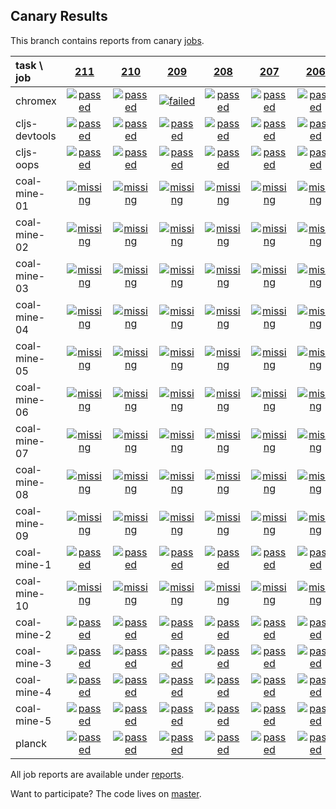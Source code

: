 ## Canary Results

This branch contains reports from canary [jobs](https://github.com/cljs-oss/canary/tree/jobs).

[//]: # (begin_overview_table)

| task \ job | <a href="reports/2018/01/09/job-000211-1.9.1007-cc2ad0d" title="job #211 finished on 2018-01-09">211</a> | <a href="reports/2018/01/08/job-000210-1.9.1007-cc2ad0d" title="job #210 finished on 2018-01-08">210</a> | <a href="reports/2018/01/07/job-000209-1.9.1007-cc2ad0d" title="job #209 finished on 2018-01-07">209</a> | <a href="reports/2018/01/07/job-000208-1.9.1007-cc2ad0d" title="job #208 finished on 2018-01-07">208</a> | <a href="reports/2018/01/06/job-000207-1.9.1007-cc2ad0d" title="job #207 finished on 2018-01-06">207</a> | <a href="reports/2018/01/05/job-000206-1.9.1007-cc2ad0d" title="job #206 finished on 2018-01-05">206</a> | <a href="reports/2018/01/04/job-000205-1.9.1006-983b7fd" title="job #205 finished on 2018-01-04">205</a> | <a href="reports/2018/01/03/job-000204-1.9.1004-0ddafa7" title="job #204 finished on 2018-01-03">204</a> | <a href="reports/2018/01/03/job-000203-1.9.1004-0ddafa7" title="job #203 finished on 2018-01-03">203</a> | <a href="reports/2018/01/03/job-000202-1.9.1004-0ddafa7" title="job #202 finished on 2018-01-03">202</a> |
| :--- | :---: | :---: | :---: | :---: | :---: | :---: | :---: | :---: | :---: | :---: |
| chromex | <a href="reports/2018/01/09/job-000211-1.9.1007-cc2ad0d#-chromex"><img title="passed" src="http://box.binaryage.com/s-passed.svg"><a> | <a href="reports/2018/01/08/job-000210-1.9.1007-cc2ad0d#-chromex"><img title="passed" src="http://box.binaryage.com/s-passed.svg"><a> | <a href="reports/2018/01/07/job-000209-1.9.1007-cc2ad0d#-chromex"><img title="failed" src="http://box.binaryage.com/s-failed.svg"><a> | <a href="reports/2018/01/07/job-000208-1.9.1007-cc2ad0d#-chromex"><img title="passed" src="http://box.binaryage.com/s-passed.svg"><a> | <a href="reports/2018/01/06/job-000207-1.9.1007-cc2ad0d#-chromex"><img title="passed" src="http://box.binaryage.com/s-passed.svg"><a> | <a href="reports/2018/01/05/job-000206-1.9.1007-cc2ad0d#-chromex"><img title="passed" src="http://box.binaryage.com/s-passed.svg"><a> | <a href="reports/2018/01/04/job-000205-1.9.1006-983b7fd#-chromex"><img title="passed" src="http://box.binaryage.com/s-passed.svg"><a> | <a href="reports/2018/01/03/job-000204-1.9.1004-0ddafa7#-chromex"><img title="passed" src="http://box.binaryage.com/s-passed.svg"><a> | <a href="reports/2018/01/03/job-000203-1.9.1004-0ddafa7#-chromex"><img title="passed" src="http://box.binaryage.com/s-passed.svg"><a> | <a href="reports/2018/01/03/job-000202-1.9.1004-0ddafa7#-chromex"><img title="passed" src="http://box.binaryage.com/s-passed.svg"><a> |
| cljs-devtools | <a href="reports/2018/01/09/job-000211-1.9.1007-cc2ad0d#-cljs-devtools"><img title="passed" src="http://box.binaryage.com/s-passed.svg"><a> | <a href="reports/2018/01/08/job-000210-1.9.1007-cc2ad0d#-cljs-devtools"><img title="passed" src="http://box.binaryage.com/s-passed.svg"><a> | <a href="reports/2018/01/07/job-000209-1.9.1007-cc2ad0d#-cljs-devtools"><img title="passed" src="http://box.binaryage.com/s-passed.svg"><a> | <a href="reports/2018/01/07/job-000208-1.9.1007-cc2ad0d#-cljs-devtools"><img title="passed" src="http://box.binaryage.com/s-passed.svg"><a> | <a href="reports/2018/01/06/job-000207-1.9.1007-cc2ad0d#-cljs-devtools"><img title="passed" src="http://box.binaryage.com/s-passed.svg"><a> | <a href="reports/2018/01/05/job-000206-1.9.1007-cc2ad0d#-cljs-devtools"><img title="passed" src="http://box.binaryage.com/s-passed.svg"><a> | <a href="reports/2018/01/04/job-000205-1.9.1006-983b7fd#-cljs-devtools"><img title="passed" src="http://box.binaryage.com/s-passed.svg"><a> | <a href="reports/2018/01/03/job-000204-1.9.1004-0ddafa7#-cljs-devtools"><img title="passed" src="http://box.binaryage.com/s-passed.svg"><a> | <a href="reports/2018/01/03/job-000203-1.9.1004-0ddafa7#-cljs-devtools"><img title="passed" src="http://box.binaryage.com/s-passed.svg"><a> | <a href="reports/2018/01/03/job-000202-1.9.1004-0ddafa7#-cljs-devtools"><img title="passed" src="http://box.binaryage.com/s-passed.svg"><a> |
| cljs-oops | <a href="reports/2018/01/09/job-000211-1.9.1007-cc2ad0d#-cljs-oops"><img title="passed" src="http://box.binaryage.com/s-passed.svg"><a> | <a href="reports/2018/01/08/job-000210-1.9.1007-cc2ad0d#-cljs-oops"><img title="passed" src="http://box.binaryage.com/s-passed.svg"><a> | <a href="reports/2018/01/07/job-000209-1.9.1007-cc2ad0d#-cljs-oops"><img title="passed" src="http://box.binaryage.com/s-passed.svg"><a> | <a href="reports/2018/01/07/job-000208-1.9.1007-cc2ad0d#-cljs-oops"><img title="passed" src="http://box.binaryage.com/s-passed.svg"><a> | <a href="reports/2018/01/06/job-000207-1.9.1007-cc2ad0d#-cljs-oops"><img title="passed" src="http://box.binaryage.com/s-passed.svg"><a> | <a href="reports/2018/01/05/job-000206-1.9.1007-cc2ad0d#-cljs-oops"><img title="passed" src="http://box.binaryage.com/s-passed.svg"><a> | <a href="reports/2018/01/04/job-000205-1.9.1006-983b7fd#-cljs-oops"><img title="passed" src="http://box.binaryage.com/s-passed.svg"><a> | <a href="reports/2018/01/03/job-000204-1.9.1004-0ddafa7#-cljs-oops"><img title="passed" src="http://box.binaryage.com/s-passed.svg"><a> | <a href="reports/2018/01/03/job-000203-1.9.1004-0ddafa7#-cljs-oops"><img title="passed" src="http://box.binaryage.com/s-passed.svg"><a> | <a href="reports/2018/01/03/job-000202-1.9.1004-0ddafa7#-cljs-oops"><img title="passed" src="http://box.binaryage.com/s-passed.svg"><a> |
| coal-mine-01 | <a href="reports/2018/01/09/job-000211-1.9.1007-cc2ad0d#-coal-mine-01"><img title="missing" src="http://box.binaryage.com/s-missing.svg"><a> | <a href="reports/2018/01/08/job-000210-1.9.1007-cc2ad0d#-coal-mine-01"><img title="missing" src="http://box.binaryage.com/s-missing.svg"><a> | <a href="reports/2018/01/07/job-000209-1.9.1007-cc2ad0d#-coal-mine-01"><img title="missing" src="http://box.binaryage.com/s-missing.svg"><a> | <a href="reports/2018/01/07/job-000208-1.9.1007-cc2ad0d#-coal-mine-01"><img title="missing" src="http://box.binaryage.com/s-missing.svg"><a> | <a href="reports/2018/01/06/job-000207-1.9.1007-cc2ad0d#-coal-mine-01"><img title="missing" src="http://box.binaryage.com/s-missing.svg"><a> | <a href="reports/2018/01/05/job-000206-1.9.1007-cc2ad0d#-coal-mine-01"><img title="missing" src="http://box.binaryage.com/s-missing.svg"><a> | <a href="reports/2018/01/04/job-000205-1.9.1006-983b7fd#-coal-mine-01"><img title="missing" src="http://box.binaryage.com/s-missing.svg"><a> | <a href="reports/2018/01/03/job-000204-1.9.1004-0ddafa7#-coal-mine-01"><img title="missing" src="http://box.binaryage.com/s-missing.svg"><a> | <a href="reports/2018/01/03/job-000203-1.9.1004-0ddafa7#-coal-mine-01"><img title="missing" src="http://box.binaryage.com/s-missing.svg"><a> | <a href="reports/2018/01/03/job-000202-1.9.1004-0ddafa7#-coal-mine-01"><img title="unknown" src="http://box.binaryage.com/s-unknown.svg"><a> |
| coal-mine-02 | <a href="reports/2018/01/09/job-000211-1.9.1007-cc2ad0d#-coal-mine-02"><img title="missing" src="http://box.binaryage.com/s-missing.svg"><a> | <a href="reports/2018/01/08/job-000210-1.9.1007-cc2ad0d#-coal-mine-02"><img title="missing" src="http://box.binaryage.com/s-missing.svg"><a> | <a href="reports/2018/01/07/job-000209-1.9.1007-cc2ad0d#-coal-mine-02"><img title="missing" src="http://box.binaryage.com/s-missing.svg"><a> | <a href="reports/2018/01/07/job-000208-1.9.1007-cc2ad0d#-coal-mine-02"><img title="missing" src="http://box.binaryage.com/s-missing.svg"><a> | <a href="reports/2018/01/06/job-000207-1.9.1007-cc2ad0d#-coal-mine-02"><img title="missing" src="http://box.binaryage.com/s-missing.svg"><a> | <a href="reports/2018/01/05/job-000206-1.9.1007-cc2ad0d#-coal-mine-02"><img title="missing" src="http://box.binaryage.com/s-missing.svg"><a> | <a href="reports/2018/01/04/job-000205-1.9.1006-983b7fd#-coal-mine-02"><img title="missing" src="http://box.binaryage.com/s-missing.svg"><a> | <a href="reports/2018/01/03/job-000204-1.9.1004-0ddafa7#-coal-mine-02"><img title="missing" src="http://box.binaryage.com/s-missing.svg"><a> | <a href="reports/2018/01/03/job-000203-1.9.1004-0ddafa7#-coal-mine-02"><img title="missing" src="http://box.binaryage.com/s-missing.svg"><a> | <a href="reports/2018/01/03/job-000202-1.9.1004-0ddafa7#-coal-mine-02"><img title="unknown" src="http://box.binaryage.com/s-unknown.svg"><a> |
| coal-mine-03 | <a href="reports/2018/01/09/job-000211-1.9.1007-cc2ad0d#-coal-mine-03"><img title="missing" src="http://box.binaryage.com/s-missing.svg"><a> | <a href="reports/2018/01/08/job-000210-1.9.1007-cc2ad0d#-coal-mine-03"><img title="missing" src="http://box.binaryage.com/s-missing.svg"><a> | <a href="reports/2018/01/07/job-000209-1.9.1007-cc2ad0d#-coal-mine-03"><img title="missing" src="http://box.binaryage.com/s-missing.svg"><a> | <a href="reports/2018/01/07/job-000208-1.9.1007-cc2ad0d#-coal-mine-03"><img title="missing" src="http://box.binaryage.com/s-missing.svg"><a> | <a href="reports/2018/01/06/job-000207-1.9.1007-cc2ad0d#-coal-mine-03"><img title="missing" src="http://box.binaryage.com/s-missing.svg"><a> | <a href="reports/2018/01/05/job-000206-1.9.1007-cc2ad0d#-coal-mine-03"><img title="missing" src="http://box.binaryage.com/s-missing.svg"><a> | <a href="reports/2018/01/04/job-000205-1.9.1006-983b7fd#-coal-mine-03"><img title="missing" src="http://box.binaryage.com/s-missing.svg"><a> | <a href="reports/2018/01/03/job-000204-1.9.1004-0ddafa7#-coal-mine-03"><img title="missing" src="http://box.binaryage.com/s-missing.svg"><a> | <a href="reports/2018/01/03/job-000203-1.9.1004-0ddafa7#-coal-mine-03"><img title="missing" src="http://box.binaryage.com/s-missing.svg"><a> | <a href="reports/2018/01/03/job-000202-1.9.1004-0ddafa7#-coal-mine-03"><img title="unknown" src="http://box.binaryage.com/s-unknown.svg"><a> |
| coal-mine-04 | <a href="reports/2018/01/09/job-000211-1.9.1007-cc2ad0d#-coal-mine-04"><img title="missing" src="http://box.binaryage.com/s-missing.svg"><a> | <a href="reports/2018/01/08/job-000210-1.9.1007-cc2ad0d#-coal-mine-04"><img title="missing" src="http://box.binaryage.com/s-missing.svg"><a> | <a href="reports/2018/01/07/job-000209-1.9.1007-cc2ad0d#-coal-mine-04"><img title="missing" src="http://box.binaryage.com/s-missing.svg"><a> | <a href="reports/2018/01/07/job-000208-1.9.1007-cc2ad0d#-coal-mine-04"><img title="missing" src="http://box.binaryage.com/s-missing.svg"><a> | <a href="reports/2018/01/06/job-000207-1.9.1007-cc2ad0d#-coal-mine-04"><img title="missing" src="http://box.binaryage.com/s-missing.svg"><a> | <a href="reports/2018/01/05/job-000206-1.9.1007-cc2ad0d#-coal-mine-04"><img title="missing" src="http://box.binaryage.com/s-missing.svg"><a> | <a href="reports/2018/01/04/job-000205-1.9.1006-983b7fd#-coal-mine-04"><img title="missing" src="http://box.binaryage.com/s-missing.svg"><a> | <a href="reports/2018/01/03/job-000204-1.9.1004-0ddafa7#-coal-mine-04"><img title="missing" src="http://box.binaryage.com/s-missing.svg"><a> | <a href="reports/2018/01/03/job-000203-1.9.1004-0ddafa7#-coal-mine-04"><img title="missing" src="http://box.binaryage.com/s-missing.svg"><a> | <a href="reports/2018/01/03/job-000202-1.9.1004-0ddafa7#-coal-mine-04"><img title="unknown" src="http://box.binaryage.com/s-unknown.svg"><a> |
| coal-mine-05 | <a href="reports/2018/01/09/job-000211-1.9.1007-cc2ad0d#-coal-mine-05"><img title="missing" src="http://box.binaryage.com/s-missing.svg"><a> | <a href="reports/2018/01/08/job-000210-1.9.1007-cc2ad0d#-coal-mine-05"><img title="missing" src="http://box.binaryage.com/s-missing.svg"><a> | <a href="reports/2018/01/07/job-000209-1.9.1007-cc2ad0d#-coal-mine-05"><img title="missing" src="http://box.binaryage.com/s-missing.svg"><a> | <a href="reports/2018/01/07/job-000208-1.9.1007-cc2ad0d#-coal-mine-05"><img title="missing" src="http://box.binaryage.com/s-missing.svg"><a> | <a href="reports/2018/01/06/job-000207-1.9.1007-cc2ad0d#-coal-mine-05"><img title="missing" src="http://box.binaryage.com/s-missing.svg"><a> | <a href="reports/2018/01/05/job-000206-1.9.1007-cc2ad0d#-coal-mine-05"><img title="missing" src="http://box.binaryage.com/s-missing.svg"><a> | <a href="reports/2018/01/04/job-000205-1.9.1006-983b7fd#-coal-mine-05"><img title="missing" src="http://box.binaryage.com/s-missing.svg"><a> | <a href="reports/2018/01/03/job-000204-1.9.1004-0ddafa7#-coal-mine-05"><img title="missing" src="http://box.binaryage.com/s-missing.svg"><a> | <a href="reports/2018/01/03/job-000203-1.9.1004-0ddafa7#-coal-mine-05"><img title="missing" src="http://box.binaryage.com/s-missing.svg"><a> | <a href="reports/2018/01/03/job-000202-1.9.1004-0ddafa7#-coal-mine-05"><img title="unknown" src="http://box.binaryage.com/s-unknown.svg"><a> |
| coal-mine-06 | <a href="reports/2018/01/09/job-000211-1.9.1007-cc2ad0d#-coal-mine-06"><img title="missing" src="http://box.binaryage.com/s-missing.svg"><a> | <a href="reports/2018/01/08/job-000210-1.9.1007-cc2ad0d#-coal-mine-06"><img title="missing" src="http://box.binaryage.com/s-missing.svg"><a> | <a href="reports/2018/01/07/job-000209-1.9.1007-cc2ad0d#-coal-mine-06"><img title="missing" src="http://box.binaryage.com/s-missing.svg"><a> | <a href="reports/2018/01/07/job-000208-1.9.1007-cc2ad0d#-coal-mine-06"><img title="missing" src="http://box.binaryage.com/s-missing.svg"><a> | <a href="reports/2018/01/06/job-000207-1.9.1007-cc2ad0d#-coal-mine-06"><img title="missing" src="http://box.binaryage.com/s-missing.svg"><a> | <a href="reports/2018/01/05/job-000206-1.9.1007-cc2ad0d#-coal-mine-06"><img title="missing" src="http://box.binaryage.com/s-missing.svg"><a> | <a href="reports/2018/01/04/job-000205-1.9.1006-983b7fd#-coal-mine-06"><img title="missing" src="http://box.binaryage.com/s-missing.svg"><a> | <a href="reports/2018/01/03/job-000204-1.9.1004-0ddafa7#-coal-mine-06"><img title="missing" src="http://box.binaryage.com/s-missing.svg"><a> | <a href="reports/2018/01/03/job-000203-1.9.1004-0ddafa7#-coal-mine-06"><img title="missing" src="http://box.binaryage.com/s-missing.svg"><a> | <a href="reports/2018/01/03/job-000202-1.9.1004-0ddafa7#-coal-mine-06"><img title="unknown" src="http://box.binaryage.com/s-unknown.svg"><a> |
| coal-mine-07 | <a href="reports/2018/01/09/job-000211-1.9.1007-cc2ad0d#-coal-mine-07"><img title="missing" src="http://box.binaryage.com/s-missing.svg"><a> | <a href="reports/2018/01/08/job-000210-1.9.1007-cc2ad0d#-coal-mine-07"><img title="missing" src="http://box.binaryage.com/s-missing.svg"><a> | <a href="reports/2018/01/07/job-000209-1.9.1007-cc2ad0d#-coal-mine-07"><img title="missing" src="http://box.binaryage.com/s-missing.svg"><a> | <a href="reports/2018/01/07/job-000208-1.9.1007-cc2ad0d#-coal-mine-07"><img title="missing" src="http://box.binaryage.com/s-missing.svg"><a> | <a href="reports/2018/01/06/job-000207-1.9.1007-cc2ad0d#-coal-mine-07"><img title="missing" src="http://box.binaryage.com/s-missing.svg"><a> | <a href="reports/2018/01/05/job-000206-1.9.1007-cc2ad0d#-coal-mine-07"><img title="missing" src="http://box.binaryage.com/s-missing.svg"><a> | <a href="reports/2018/01/04/job-000205-1.9.1006-983b7fd#-coal-mine-07"><img title="missing" src="http://box.binaryage.com/s-missing.svg"><a> | <a href="reports/2018/01/03/job-000204-1.9.1004-0ddafa7#-coal-mine-07"><img title="missing" src="http://box.binaryage.com/s-missing.svg"><a> | <a href="reports/2018/01/03/job-000203-1.9.1004-0ddafa7#-coal-mine-07"><img title="missing" src="http://box.binaryage.com/s-missing.svg"><a> | <a href="reports/2018/01/03/job-000202-1.9.1004-0ddafa7#-coal-mine-07"><img title="unknown" src="http://box.binaryage.com/s-unknown.svg"><a> |
| coal-mine-08 | <a href="reports/2018/01/09/job-000211-1.9.1007-cc2ad0d#-coal-mine-08"><img title="missing" src="http://box.binaryage.com/s-missing.svg"><a> | <a href="reports/2018/01/08/job-000210-1.9.1007-cc2ad0d#-coal-mine-08"><img title="missing" src="http://box.binaryage.com/s-missing.svg"><a> | <a href="reports/2018/01/07/job-000209-1.9.1007-cc2ad0d#-coal-mine-08"><img title="missing" src="http://box.binaryage.com/s-missing.svg"><a> | <a href="reports/2018/01/07/job-000208-1.9.1007-cc2ad0d#-coal-mine-08"><img title="missing" src="http://box.binaryage.com/s-missing.svg"><a> | <a href="reports/2018/01/06/job-000207-1.9.1007-cc2ad0d#-coal-mine-08"><img title="missing" src="http://box.binaryage.com/s-missing.svg"><a> | <a href="reports/2018/01/05/job-000206-1.9.1007-cc2ad0d#-coal-mine-08"><img title="missing" src="http://box.binaryage.com/s-missing.svg"><a> | <a href="reports/2018/01/04/job-000205-1.9.1006-983b7fd#-coal-mine-08"><img title="missing" src="http://box.binaryage.com/s-missing.svg"><a> | <a href="reports/2018/01/03/job-000204-1.9.1004-0ddafa7#-coal-mine-08"><img title="missing" src="http://box.binaryage.com/s-missing.svg"><a> | <a href="reports/2018/01/03/job-000203-1.9.1004-0ddafa7#-coal-mine-08"><img title="missing" src="http://box.binaryage.com/s-missing.svg"><a> | <a href="reports/2018/01/03/job-000202-1.9.1004-0ddafa7#-coal-mine-08"><img title="unknown" src="http://box.binaryage.com/s-unknown.svg"><a> |
| coal-mine-09 | <a href="reports/2018/01/09/job-000211-1.9.1007-cc2ad0d#-coal-mine-09"><img title="missing" src="http://box.binaryage.com/s-missing.svg"><a> | <a href="reports/2018/01/08/job-000210-1.9.1007-cc2ad0d#-coal-mine-09"><img title="missing" src="http://box.binaryage.com/s-missing.svg"><a> | <a href="reports/2018/01/07/job-000209-1.9.1007-cc2ad0d#-coal-mine-09"><img title="missing" src="http://box.binaryage.com/s-missing.svg"><a> | <a href="reports/2018/01/07/job-000208-1.9.1007-cc2ad0d#-coal-mine-09"><img title="missing" src="http://box.binaryage.com/s-missing.svg"><a> | <a href="reports/2018/01/06/job-000207-1.9.1007-cc2ad0d#-coal-mine-09"><img title="missing" src="http://box.binaryage.com/s-missing.svg"><a> | <a href="reports/2018/01/05/job-000206-1.9.1007-cc2ad0d#-coal-mine-09"><img title="missing" src="http://box.binaryage.com/s-missing.svg"><a> | <a href="reports/2018/01/04/job-000205-1.9.1006-983b7fd#-coal-mine-09"><img title="missing" src="http://box.binaryage.com/s-missing.svg"><a> | <a href="reports/2018/01/03/job-000204-1.9.1004-0ddafa7#-coal-mine-09"><img title="missing" src="http://box.binaryage.com/s-missing.svg"><a> | <a href="reports/2018/01/03/job-000203-1.9.1004-0ddafa7#-coal-mine-09"><img title="missing" src="http://box.binaryage.com/s-missing.svg"><a> | <a href="reports/2018/01/03/job-000202-1.9.1004-0ddafa7#-coal-mine-09"><img title="unknown" src="http://box.binaryage.com/s-unknown.svg"><a> |
| coal-mine-1 | <a href="reports/2018/01/09/job-000211-1.9.1007-cc2ad0d#-coal-mine-1"><img title="passed" src="http://box.binaryage.com/s-passed.svg"><a> | <a href="reports/2018/01/08/job-000210-1.9.1007-cc2ad0d#-coal-mine-1"><img title="passed" src="http://box.binaryage.com/s-passed.svg"><a> | <a href="reports/2018/01/07/job-000209-1.9.1007-cc2ad0d#-coal-mine-1"><img title="passed" src="http://box.binaryage.com/s-passed.svg"><a> | <a href="reports/2018/01/07/job-000208-1.9.1007-cc2ad0d#-coal-mine-1"><img title="passed" src="http://box.binaryage.com/s-passed.svg"><a> | <a href="reports/2018/01/06/job-000207-1.9.1007-cc2ad0d#-coal-mine-1"><img title="passed" src="http://box.binaryage.com/s-passed.svg"><a> | <a href="reports/2018/01/05/job-000206-1.9.1007-cc2ad0d#-coal-mine-1"><img title="passed" src="http://box.binaryage.com/s-passed.svg"><a> | <a href="reports/2018/01/04/job-000205-1.9.1006-983b7fd#-coal-mine-1"><img title="passed" src="http://box.binaryage.com/s-passed.svg"><a> | <a href="reports/2018/01/03/job-000204-1.9.1004-0ddafa7#-coal-mine-1"><img title="passed" src="http://box.binaryage.com/s-passed.svg"><a> | <a href="reports/2018/01/03/job-000203-1.9.1004-0ddafa7#-coal-mine-1"><img title="failed" src="http://box.binaryage.com/s-failed.svg"><a> | <a href="reports/2018/01/03/job-000202-1.9.1004-0ddafa7#-coal-mine-1"><img title="missing" src="http://box.binaryage.com/s-missing.svg"><a> |
| coal-mine-10 | <a href="reports/2018/01/09/job-000211-1.9.1007-cc2ad0d#-coal-mine-10"><img title="missing" src="http://box.binaryage.com/s-missing.svg"><a> | <a href="reports/2018/01/08/job-000210-1.9.1007-cc2ad0d#-coal-mine-10"><img title="missing" src="http://box.binaryage.com/s-missing.svg"><a> | <a href="reports/2018/01/07/job-000209-1.9.1007-cc2ad0d#-coal-mine-10"><img title="missing" src="http://box.binaryage.com/s-missing.svg"><a> | <a href="reports/2018/01/07/job-000208-1.9.1007-cc2ad0d#-coal-mine-10"><img title="missing" src="http://box.binaryage.com/s-missing.svg"><a> | <a href="reports/2018/01/06/job-000207-1.9.1007-cc2ad0d#-coal-mine-10"><img title="missing" src="http://box.binaryage.com/s-missing.svg"><a> | <a href="reports/2018/01/05/job-000206-1.9.1007-cc2ad0d#-coal-mine-10"><img title="missing" src="http://box.binaryage.com/s-missing.svg"><a> | <a href="reports/2018/01/04/job-000205-1.9.1006-983b7fd#-coal-mine-10"><img title="missing" src="http://box.binaryage.com/s-missing.svg"><a> | <a href="reports/2018/01/03/job-000204-1.9.1004-0ddafa7#-coal-mine-10"><img title="missing" src="http://box.binaryage.com/s-missing.svg"><a> | <a href="reports/2018/01/03/job-000203-1.9.1004-0ddafa7#-coal-mine-10"><img title="missing" src="http://box.binaryage.com/s-missing.svg"><a> | <a href="reports/2018/01/03/job-000202-1.9.1004-0ddafa7#-coal-mine-10"><img title="passed" src="http://box.binaryage.com/s-passed.svg"><a> |
| coal-mine-2 | <a href="reports/2018/01/09/job-000211-1.9.1007-cc2ad0d#-coal-mine-2"><img title="passed" src="http://box.binaryage.com/s-passed.svg"><a> | <a href="reports/2018/01/08/job-000210-1.9.1007-cc2ad0d#-coal-mine-2"><img title="passed" src="http://box.binaryage.com/s-passed.svg"><a> | <a href="reports/2018/01/07/job-000209-1.9.1007-cc2ad0d#-coal-mine-2"><img title="passed" src="http://box.binaryage.com/s-passed.svg"><a> | <a href="reports/2018/01/07/job-000208-1.9.1007-cc2ad0d#-coal-mine-2"><img title="passed" src="http://box.binaryage.com/s-passed.svg"><a> | <a href="reports/2018/01/06/job-000207-1.9.1007-cc2ad0d#-coal-mine-2"><img title="passed" src="http://box.binaryage.com/s-passed.svg"><a> | <a href="reports/2018/01/05/job-000206-1.9.1007-cc2ad0d#-coal-mine-2"><img title="passed" src="http://box.binaryage.com/s-passed.svg"><a> | <a href="reports/2018/01/04/job-000205-1.9.1006-983b7fd#-coal-mine-2"><img title="passed" src="http://box.binaryage.com/s-passed.svg"><a> | <a href="reports/2018/01/03/job-000204-1.9.1004-0ddafa7#-coal-mine-2"><img title="passed" src="http://box.binaryage.com/s-passed.svg"><a> | <a href="reports/2018/01/03/job-000203-1.9.1004-0ddafa7#-coal-mine-2"><img title="passed" src="http://box.binaryage.com/s-passed.svg"><a> | <a href="reports/2018/01/03/job-000202-1.9.1004-0ddafa7#-coal-mine-2"><img title="missing" src="http://box.binaryage.com/s-missing.svg"><a> |
| coal-mine-3 | <a href="reports/2018/01/09/job-000211-1.9.1007-cc2ad0d#-coal-mine-3"><img title="passed" src="http://box.binaryage.com/s-passed.svg"><a> | <a href="reports/2018/01/08/job-000210-1.9.1007-cc2ad0d#-coal-mine-3"><img title="passed" src="http://box.binaryage.com/s-passed.svg"><a> | <a href="reports/2018/01/07/job-000209-1.9.1007-cc2ad0d#-coal-mine-3"><img title="passed" src="http://box.binaryage.com/s-passed.svg"><a> | <a href="reports/2018/01/07/job-000208-1.9.1007-cc2ad0d#-coal-mine-3"><img title="passed" src="http://box.binaryage.com/s-passed.svg"><a> | <a href="reports/2018/01/06/job-000207-1.9.1007-cc2ad0d#-coal-mine-3"><img title="passed" src="http://box.binaryage.com/s-passed.svg"><a> | <a href="reports/2018/01/05/job-000206-1.9.1007-cc2ad0d#-coal-mine-3"><img title="passed" src="http://box.binaryage.com/s-passed.svg"><a> | <a href="reports/2018/01/04/job-000205-1.9.1006-983b7fd#-coal-mine-3"><img title="passed" src="http://box.binaryage.com/s-passed.svg"><a> | <a href="reports/2018/01/03/job-000204-1.9.1004-0ddafa7#-coal-mine-3"><img title="passed" src="http://box.binaryage.com/s-passed.svg"><a> | <a href="reports/2018/01/03/job-000203-1.9.1004-0ddafa7#-coal-mine-3"><img title="passed" src="http://box.binaryage.com/s-passed.svg"><a> | <a href="reports/2018/01/03/job-000202-1.9.1004-0ddafa7#-coal-mine-3"><img title="missing" src="http://box.binaryage.com/s-missing.svg"><a> |
| coal-mine-4 | <a href="reports/2018/01/09/job-000211-1.9.1007-cc2ad0d#-coal-mine-4"><img title="passed" src="http://box.binaryage.com/s-passed.svg"><a> | <a href="reports/2018/01/08/job-000210-1.9.1007-cc2ad0d#-coal-mine-4"><img title="passed" src="http://box.binaryage.com/s-passed.svg"><a> | <a href="reports/2018/01/07/job-000209-1.9.1007-cc2ad0d#-coal-mine-4"><img title="passed" src="http://box.binaryage.com/s-passed.svg"><a> | <a href="reports/2018/01/07/job-000208-1.9.1007-cc2ad0d#-coal-mine-4"><img title="passed" src="http://box.binaryage.com/s-passed.svg"><a> | <a href="reports/2018/01/06/job-000207-1.9.1007-cc2ad0d#-coal-mine-4"><img title="passed" src="http://box.binaryage.com/s-passed.svg"><a> | <a href="reports/2018/01/05/job-000206-1.9.1007-cc2ad0d#-coal-mine-4"><img title="passed" src="http://box.binaryage.com/s-passed.svg"><a> | <a href="reports/2018/01/04/job-000205-1.9.1006-983b7fd#-coal-mine-4"><img title="passed" src="http://box.binaryage.com/s-passed.svg"><a> | <a href="reports/2018/01/03/job-000204-1.9.1004-0ddafa7#-coal-mine-4"><img title="passed" src="http://box.binaryage.com/s-passed.svg"><a> | <a href="reports/2018/01/03/job-000203-1.9.1004-0ddafa7#-coal-mine-4"><img title="passed" src="http://box.binaryage.com/s-passed.svg"><a> | <a href="reports/2018/01/03/job-000202-1.9.1004-0ddafa7#-coal-mine-4"><img title="missing" src="http://box.binaryage.com/s-missing.svg"><a> |
| coal-mine-5 | <a href="reports/2018/01/09/job-000211-1.9.1007-cc2ad0d#-coal-mine-5"><img title="passed" src="http://box.binaryage.com/s-passed.svg"><a> | <a href="reports/2018/01/08/job-000210-1.9.1007-cc2ad0d#-coal-mine-5"><img title="passed" src="http://box.binaryage.com/s-passed.svg"><a> | <a href="reports/2018/01/07/job-000209-1.9.1007-cc2ad0d#-coal-mine-5"><img title="passed" src="http://box.binaryage.com/s-passed.svg"><a> | <a href="reports/2018/01/07/job-000208-1.9.1007-cc2ad0d#-coal-mine-5"><img title="passed" src="http://box.binaryage.com/s-passed.svg"><a> | <a href="reports/2018/01/06/job-000207-1.9.1007-cc2ad0d#-coal-mine-5"><img title="passed" src="http://box.binaryage.com/s-passed.svg"><a> | <a href="reports/2018/01/05/job-000206-1.9.1007-cc2ad0d#-coal-mine-5"><img title="passed" src="http://box.binaryage.com/s-passed.svg"><a> | <a href="reports/2018/01/04/job-000205-1.9.1006-983b7fd#-coal-mine-5"><img title="passed" src="http://box.binaryage.com/s-passed.svg"><a> | <a href="reports/2018/01/03/job-000204-1.9.1004-0ddafa7#-coal-mine-5"><img title="passed" src="http://box.binaryage.com/s-passed.svg"><a> | <a href="reports/2018/01/03/job-000203-1.9.1004-0ddafa7#-coal-mine-5"><img title="passed" src="http://box.binaryage.com/s-passed.svg"><a> | <a href="reports/2018/01/03/job-000202-1.9.1004-0ddafa7#-coal-mine-5"><img title="missing" src="http://box.binaryage.com/s-missing.svg"><a> |
| planck | <a href="reports/2018/01/09/job-000211-1.9.1007-cc2ad0d#-planck"><img title="passed" src="http://box.binaryage.com/s-passed.svg"><a> | <a href="reports/2018/01/08/job-000210-1.9.1007-cc2ad0d#-planck"><img title="passed" src="http://box.binaryage.com/s-passed.svg"><a> | <a href="reports/2018/01/07/job-000209-1.9.1007-cc2ad0d#-planck"><img title="passed" src="http://box.binaryage.com/s-passed.svg"><a> | <a href="reports/2018/01/07/job-000208-1.9.1007-cc2ad0d#-planck"><img title="passed" src="http://box.binaryage.com/s-passed.svg"><a> | <a href="reports/2018/01/06/job-000207-1.9.1007-cc2ad0d#-planck"><img title="passed" src="http://box.binaryage.com/s-passed.svg"><a> | <a href="reports/2018/01/05/job-000206-1.9.1007-cc2ad0d#-planck"><img title="passed" src="http://box.binaryage.com/s-passed.svg"><a> | <a href="reports/2018/01/04/job-000205-1.9.1006-983b7fd#-planck"><img title="passed" src="http://box.binaryage.com/s-passed.svg"><a> | <a href="reports/2018/01/03/job-000204-1.9.1004-0ddafa7#-planck"><img title="passed" src="http://box.binaryage.com/s-passed.svg"><a> | <a href="reports/2018/01/03/job-000203-1.9.1004-0ddafa7#-planck"><img title="passed" src="http://box.binaryage.com/s-passed.svg"><a> | <a href="reports/2018/01/03/job-000202-1.9.1004-0ddafa7#-planck"><img title="passed" src="http://box.binaryage.com/s-passed.svg"><a> |

[//]: # (end_overview_table)

All job reports are available under [reports](reports).

Want to participate? The code lives on [master](https://github.com/cljs-oss/canary/tree/master).
